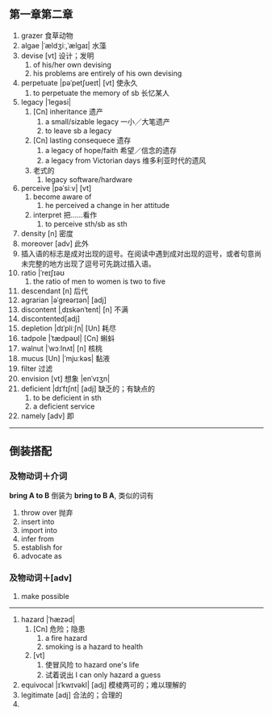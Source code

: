 ## 第一章第二章
1. grazer 食草动物
2. algae |ˈældʒiː,ˈælgaɪ| 水藻
3. devise [vt] 设计；发明
    1. of his/her own devising
    2. his problems are entirely of his own devising
4. perpetuate |pəˈpetʃʊeɪt| [vt] 使永久
    1. to perpetuate the memory of sb 长忆某人
5. legacy |ˈlegəsi|
    1. [Cn] inheritance 遗产
        1. a small/sizable legacy 一小／大笔遗产
        2. to leave sb a legacy
    2. [Cn] lasting consequece 遗存
        1. a legacy of hope/faith 希望／信念的遗存
        2. a legacy from Victorian days 维多利亚时代的遗风
    3. 老式的
        1. legacy software/hardware
6. perceive |pəˈsiːv| [vt]
    1. become aware of
        1. he perceived a change in her attitude
    2. interpret 把……看作
        1. to perceive sth/sb as sth
7. density [n] 密度
8. moreover [adv] 此外
9. 插入语的标志是成对出现的逗号。在阅读中遇到成对出现的逗号，或者句意尚未完整的地方出现了逗号可先跳过插入语。
10. ratio |ˈreɪʃɪəʊ
    1. the ratio of men to women is two to five
11. descendant [n] 后代
12. agrarian |əˈgreərɪən| [adj]
13. discontent |ˌdɪskənˈtent| [n] 不满
14. discontented[adj]
15. depletion |dɪˈpliːʃn| [Un] 耗尽
16. tadpole |ˈtædpəʊl| [Cn] 蝌蚪
17. walnut |ˈwɔːlnʌt| [n] 核桃
18. mucus [Un] |ˈmjuːkəs| 黏液
19. filter 过滤
20. envision [vt] 想象 |enˈvɪʒn|
21. deficient |dɪˈfɪʃnt| [adj] 缺乏的；有缺点的
    1. to be deficient in sth
    2. a deficient service
22. namely [adv] 即

***
## 倒装搭配
### 及物动词＋介词
**bring A to B** 倒装为 **bring to B A**, 类似的词有
1. throw over 抛弃
2. insert into
3. import into
4. infer from
5. establish for
6. advocate as
### 及物动词＋[adv]
1. make possible

***
1. hazard |ˈhæzəd|
    1. [Cn] 危险；隐患
        1. a fire hazard
        2. smoking is a hazard to health
    2. [vt]
        1. 使冒风险 to hazard one's life
        2. 试着说出 I can only hazard a guess
2. equivocal |ɪˈkwɪvəkl| [adj] 模棱两可的；难以理解的
3. legitimate [adj] 合法的；合理的
4.
